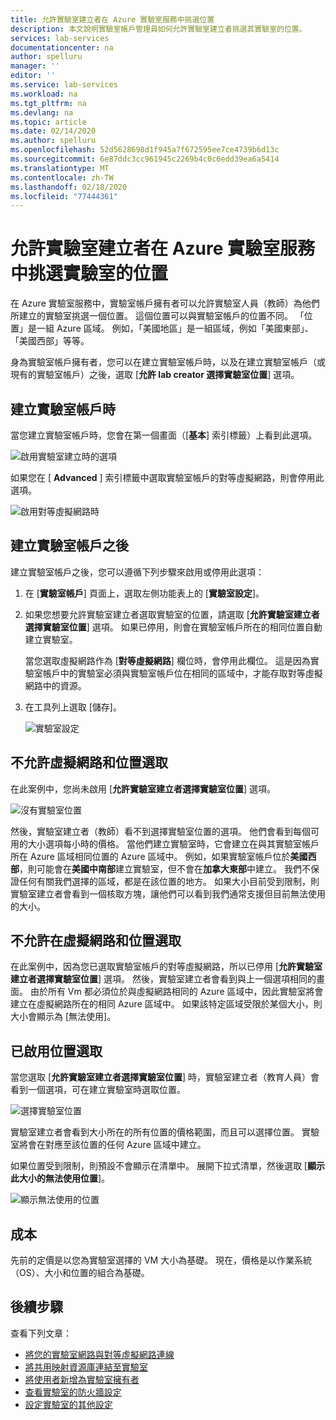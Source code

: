 ```yaml
---
title: 允許實驗室建立者在 Azure 實驗室服務中挑選位置
description: 本文說明實驗室帳戶管理員如何允許實驗室建立者挑選其實驗室的位置。
services: lab-services
documentationcenter: na
author: spelluru
manager: ''
editor: ''
ms.service: lab-services
ms.workload: na
ms.tgt_pltfrm: na
ms.devlang: na
ms.topic: article
ms.date: 02/14/2020
ms.author: spelluru
ms.openlocfilehash: 52d5628698d1f945a7f672595ee7ce4739b6d13c
ms.sourcegitcommit: 6e87ddc3cc961945c2269b4c0c6edd39ea6a5414
ms.translationtype: MT
ms.contentlocale: zh-TW
ms.lasthandoff: 02/18/2020
ms.locfileid: "77444361"
---
```

# <a name="allow-lab-creator-to-pick-location-for-the-lab-in-azure-lab-services"></a>允許實驗室建立者在 Azure 實驗室服務中挑選實驗室的位置
在 Azure 實驗室服務中，實驗室帳戶擁有者可以允許實驗室人員（教師）為他們所建立的實驗室挑選一個位置。 這個位置可以與實驗室帳戶的位置不同。 「位置」是一組 Azure 區域。 例如，「美國地區」是一組區域，例如「美國東部」、「美國西部」等等。 

身為實驗室帳戶擁有者，您可以在建立實驗室帳戶時，以及在建立實驗室帳戶（或現有的實驗室帳戶）之後，選取 [**允許 lab creator 選擇實驗室位置**] 選項。 

## <a name="at-the-time-of-lab-account-creation"></a>建立實驗室帳戶時
當您建立實驗室帳戶時，您會在第一個畫面（[**基本**] 索引標籤）上看到此選項。 

![啟用實驗室建立時的選項](../media/allow-lab-creator-pick-lab-location/create-lab-account.png)

如果您在 [ **Advanced** ] 索引標籤中選取實驗室帳戶的對等虛擬網路，則會停用此選項。  

![啟用對等虛擬網路時](../media/allow-lab-creator-pick-lab-location/peer-virtual-network.png)


## <a name="after-the-lab-account-is-created"></a>建立實驗室帳戶之後
建立實驗室帳戶之後，您可以遵循下列步驟來啟用或停用此選項： 

1. 在 [**實驗室帳戶**] 頁面上，選取左側功能表上的 [**實驗室設定**]。
2. 如果您想要允許實驗室建立者選取實驗室的位置，請選取 [**允許實驗室建立者選擇實驗室位置**] 選項。 如果已停用，則會在實驗室帳戶所在的相同位置自動建立實驗室。 
    
    當您選取虛擬網路作為 [**對等虛擬網路**] 欄位時，會停用此欄位。 這是因為實驗室帳戶中的實驗室必須與實驗室帳戶位在相同的區域中，才能存取對等虛擬網路中的資源。 
1. 在工具列上選取 [儲存]。 

    ![實驗室設定](../media/allow-lab-creator-pick-lab-location/lab-settings.png)

## <a name="no-virtual-network-and-location-selection-isnt-allowed"></a>不允許虛擬網路和位置選取
在此案例中，您尚未啟用 [**允許實驗室建立者選擇實驗室位置**] 選項。 

![沒有實驗室位置](../media/allow-lab-creator-pick-lab-location/lab-no-location.png)

然後，實驗室建立者（教師）看不到選擇實驗室位置的選項。 他們會看到每個可用的大小選項每小時的價格。 當他們建立實驗室時，它會建立在與其實驗室帳戶所在 Azure 區域相同位置的 Azure 區域中。 例如，如果實驗室帳戶位於**美國西部**，則可能會在**美國中南部**建立實驗室，但不會在**加拿大東部**中建立。 我們不保證任何有關我們選擇的區域，都是在該位置的地方。 如果大小目前受到限制，則實驗室建立者會看到一個核取方塊，讓他們可以看到我們通常支援但目前無法使用的大小。 

## <a name="in-virtual-network-and-location-selection-isnt-allowed"></a>不允許在虛擬網路和位置選取
在此案例中，因為您已選取實驗室帳戶的對等虛擬網路，所以已停用 [**允許實驗室建立者選擇實驗室位置**] 選項。 然後，實驗室建立者會看到與上一個選項相同的畫面。 由於所有 Vm 都必須位於與虛擬網路相同的 Azure 區域中，因此實驗室將會建立在虛擬網路所在的相同 Azure 區域中。 如果該特定區域受限於某個大小，則大小會顯示為 [無法使用]。 

## <a name="location-selection-is-enabled"></a>已啟用位置選取
當您選取 [**允許實驗室建立者選擇實驗室位置**] 時，實驗室建立者（教育人員）會看到一個選項，可在建立實驗室時選取位置。 

![選擇實驗室位置](../media/allow-lab-creator-pick-lab-location/location-selection.png)

實驗室建立者會看到大小所在的所有位置的價格範圍，而且可以選擇位置。 實驗室將會在對應至該位置的任何 Azure 區域中建立。

如果位置受到限制，則預設不會顯示在清單中。 展開下拉式清單，然後選取 [**顯示此大小的無法使用位置**]。 

![顯示無法使用的位置](../media/allow-lab-creator-pick-lab-location/show-unavailable-locations.png)

## <a name="cost"></a>成本
先前的定價是以您為實驗室選擇的 VM 大小為基礎。 現在，價格是以作業系統（OS）、大小和位置的組合為基礎。 

## <a name="next-steps"></a>後續步驟
查看下列文章：

- [將您的實驗室網路與對等虛擬網路連線](how-to-connect-peer-virtual-network.md)
- [將共用映射資源庫連結至實驗室](how-to-attach-detach-shared-image-gallery.md)
- [將使用者新增為實驗室擁有者](how-to-add-user-lab-owner.md)
- [查看實驗室的防火牆設定](how-to-configure-firewall-settings.md)
- [設定實驗室的其他設定](how-to-configure-lab-accounts.md)